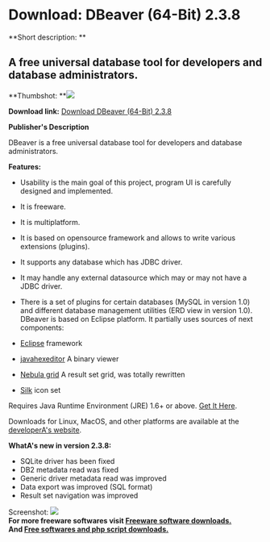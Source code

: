 # Download: DBeaver (64-Bit) 2.3.8

**Short description: **

## A free universal database tool for developers and database administrators.

  
**Thumbshot: **![](http://www.freewarefiles.com/screenshot/dbeaver_md.gif)   
  
**Download link:** [Download DBeaver (64-Bit) 2.3.8](http://freesoftwares.boysofts.com/DBeaver-64-Bit_program_65114.html)  
  

**Publisher's Description**  
  

DBeaver is a free universal database tool for developers and database
administrators.

**Features:**

  * Usability is the main goal of this project, program UI is carefully designed and implemented. 
  * It is freeware. 
  * It is multiplatform. 
  * It is based on opensource framework and allows to write various extensions (plugins). 
  * It supports any database which has JDBC driver. 
  * It may handle any external datasource which may or may not have a JDBC driver. 
  * There is a set of plugins for certain databases (MySQL in version 1.0) and different database management utilities (ERD view in version 1.0). 
DBeaver is based on Eclipse platform. It partially uses sources of next
components:

  * [Eclipse](http://eclipse.org/) framework 
  * [javahexeditor](http://sourceforge.net/projects/javahexeditor/) A binary viewer 
  * [Nebula grid](http://www.eclipse.org/nebula/widgets/grid/grid.php) A result set grid, was totally rewritten 
  * [Silk](http://www.famfamfam.com/lab/icons/silk/) icon set 

Requires Java Runtime Environment (JRE) 1.6+ or above. [Get It
Here](http://java.sun.com/javase/downloads/index.jsp).

Downloads for Linux, MacOS, and other platforms are available at the
[developerA's website](http://dbeaver.jkiss.org/).

**WhatA's new in version 2.3.8:**

  * SQLite driver has been fixed 
  * DB2 metadata read was fixed 
  * Generic driver metadata read was improved 
  * Data export was improved (SQL format) 
  * Result set navigation was improved 

  
  
Screenshot: ![](http://www.freewarefiles.com/screenshot/dbeaver.gif)  
**For more freeware softwares visit [Freeware software downloads.](http://freesoftwares.boysofts.com/)**   
**And [Free softwares and php script downloads.](http://www.boysofts.com/)**

